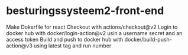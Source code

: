 # besturingssysteem2-front-end
Make Dokerfile for react
Checkout with actions/checkout@v2
Login to docker hub with docker/login-action@v2 usin a username secret and an access token 
Build and push to docker hub with docker/build-push-action@v3 using latest tag and run number 
